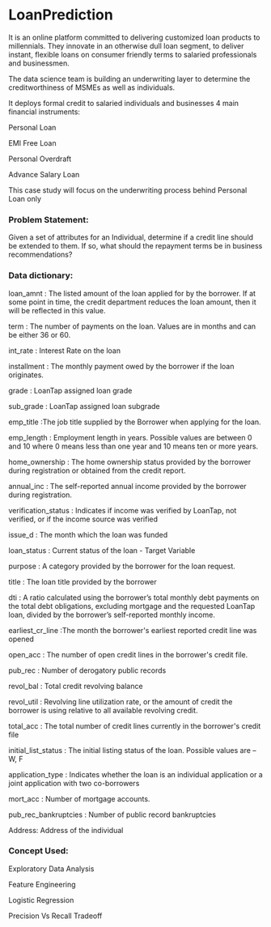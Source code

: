 # LoanPrediction

It is an online platform committed to delivering customized loan products to millennials. They innovate in an otherwise dull loan segment, to deliver instant, flexible loans on consumer friendly terms to salaried professionals and businessmen.

The data science team is building an underwriting layer to determine the creditworthiness of MSMEs as well as individuals.

It deploys formal credit to salaried individuals and businesses 4 main financial instruments:

Personal Loan

EMI Free Loan

Personal Overdraft

Advance Salary Loan

This case study will focus on the underwriting process behind Personal Loan only

### Problem Statement:

Given a set of attributes for an Individual, determine if a credit line should be extended to them. If so, what should the repayment terms be in business recommendations?

### Data dictionary:

loan_amnt : The listed amount of the loan applied for by the borrower. If at some point in time, the credit department reduces the loan amount, then it will be reflected in this value.

term : The number of payments on the loan. Values are in months and can be either 36 or 60.

int_rate : Interest Rate on the loan

installment : The monthly payment owed by the borrower if the loan originates.

grade : LoanTap assigned loan grade

sub_grade : LoanTap assigned loan subgrade

emp_title :The job title supplied by the Borrower when applying for the loan.

emp_length : Employment length in years. Possible values are between 0 and 10 where 0 means less than one year and 10 means ten or more years.

home_ownership : The home ownership status provided by the borrower during registration or obtained from the credit report.

annual_inc : The self-reported annual income provided by the borrower during registration.

verification_status : Indicates if income was verified by LoanTap, not verified, or if the income source was verified

issue_d : The month which the loan was funded

loan_status : Current status of the loan - Target Variable

purpose : A category provided by the borrower for the loan request.

title : The loan title provided by the borrower

dti : A ratio calculated using the borrower’s total monthly debt payments on the total debt obligations, excluding mortgage and the requested LoanTap loan, divided by the borrower’s self-reported monthly income.

earliest_cr_line :The month the borrower's earliest reported credit line was opened

open_acc : The number of open credit lines in the borrower's credit file.

pub_rec : Number of derogatory public records

revol_bal : Total credit revolving balance

revol_util : Revolving line utilization rate, or the amount of credit the borrower is using relative to all available revolving credit.

total_acc : The total number of credit lines currently in the borrower's credit file

initial_list_status : The initial listing status of the loan. Possible values are – W, F

application_type : Indicates whether the loan is an individual application or a joint application with two co-borrowers

mort_acc : Number of mortgage accounts.

pub_rec_bankruptcies : Number of public record bankruptcies

Address: Address of the individual

### Concept Used:

Exploratory Data Analysis

Feature Engineering

Logistic Regression

Precision Vs Recall Tradeoff

